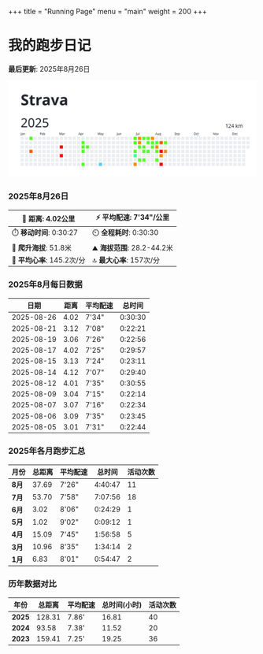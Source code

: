 +++
title = "Running Page"
menu = "main"
weight = 200
+++

# 我的跑步日记

**最后更新**: 2025年8月26日

![2025 Running Summary](https://raw.githubusercontent.com/A11Might/GitHubPoster/refs/heads/main/OUT_FOLDER/strava.svg)

### 2025年8月26日

| 📏 **距离**: 4.02公里 | ⚡ **平均配速**: 7'34"/公里 |
|---|---|
| ⏱️ **移动时间**: 0:30:27 | ⏲️ **全程耗时**: 0:30:30 |
| 👟 **爬升海拔**: 51.8米 | ⛰️ **海拔范围**: 28.2-44.2米 |
| 💓 **平均心率**: 145.2次/分 | 🔝 **最大心率**: 157次/分 |

### 2025年8月每日数据

| 日期 | 距离 | 平均配速 | 总时间 |
|---|---|---|---|
| 2025-08-26 | 4.02 | 7'34" | 0:30:30 |
| 2025-08-21 | 3.12 | 7'08" | 0:22:21 |
| 2025-08-19 | 3.06 | 7'26" | 0:22:56 |
| 2025-08-17 | 4.02 | 7'25" | 0:29:57 |
| 2025-08-15 | 3.13 | 7'24" | 0:23:11 |
| 2025-08-14 | 4.12 | 7'07" | 0:29:40 |
| 2025-08-12 | 4.01 | 7'35" | 0:30:55 |
| 2025-08-09 | 3.04 | 7'15" | 0:22:14 |
| 2025-08-07 | 3.07 | 7'16" | 0:22:34 |
| 2025-08-06 | 3.09 | 7'35" | 0:23:45 |
| 2025-08-05 | 3.01 | 7'31" | 0:22:44 |

### 2025年各月跑步汇总

| 月份 | 总距离 | 平均配速 | 总时间 | 活动次数 |
|---|---|---|---|---|
| **8月** | 37.69 | 7'26" | 4:40:47 | 11 |
| **7月** | 53.70 | 7'58" | 7:07:56 | 18 |
| **6月** | 3.02 | 8'06" | 0:24:29 | 1 |
| **5月** | 1.02 | 9'02" | 0:09:12 | 1 |
| **4月** | 15.09 | 7'45" | 1:56:58 | 5 |
| **3月** | 10.96 | 8'35" | 1:34:14 | 2 |
| **1月** | 6.83 | 8'01" | 0:54:47 | 2 |

### 历年数据对比

| 年份 | 总距离 | 平均配速 | 总时间(小时) | 活动次数 |
|---|---|---|---|---|
| **2025** | 128.31 | 7.86' | 16.81 | 40 |
| **2024** | 93.58 | 7.38' | 11.52 | 20 |
| **2023** | 159.41 | 7.25' | 19.25 | 36 |
